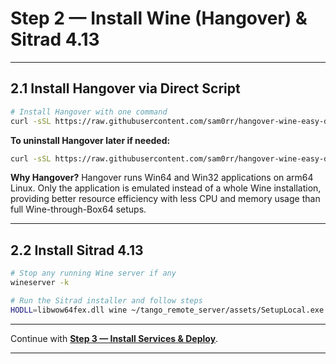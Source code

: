 
# Step 2 — Install Wine (Hangover) & Sitrad 4.13

---

## 2.1 Install Hangover via Direct Script

```bash
# Install Hangover with one command
curl -sSL https://raw.githubusercontent.com/sam0rr/hangover-wine-easy-download/main/install-hangover.sh | bash
```

**To uninstall Hangover later if needed:**

```bash
curl -sSL https://raw.githubusercontent.com/sam0rr/hangover-wine-easy-download/main/uninstall-hangover.sh | bash
```

**Why Hangover?** Hangover runs Win64 and Win32 applications on arm64 Linux. Only the application is emulated instead of a whole Wine installation, providing better resource efficiency with less CPU and memory usage than full Wine-through-Box64 setups.

---

## 2.2 Install Sitrad 4.13

```bash
# Stop any running Wine server if any
wineserver -k

# Run the Sitrad installer and follow steps
HODLL=libwow64fex.dll wine ~/tango_remote_server/assets/SetupLocal.exe
```

---

Continue with **[Step 3 — Install Services & Deploy](install_services.md)**.

---
